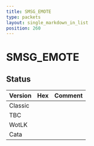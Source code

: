 ```yaml
---
title: SMSG_EMOTE
type: packets
layout: single_markdown_in_list
position: 260
---
```


# SMSG_EMOTE

## Status

Version | Hex | Comment
---------- | ---------- | ---------- 
Classic |  |  
TBC |  |  
WotLK |  |  
Cata |  |  
